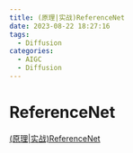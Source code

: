 ```yaml
---
title: (原理|实战)ReferenceNet
date: 2023-08-22 18:27:16
tags:
  - Diffusion
categories: 
  - AIGC
  - Diffusion 
---
```


<p></p>
<!-- more -->

# ReferenceNet
[(原理|实战)ReferenceNet](https://candied-skunk-1ca.notion.site/ReferenceNet-22a14d3a669e4d7f8c99409e34252349?pvs=4)